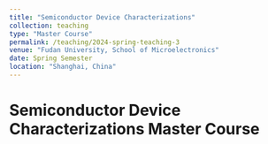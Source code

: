 ```yaml
---
title: "Semiconductor Device Characterizations"
collection: teaching
type: "Master Course"
permalink: /teaching/2024-spring-teaching-3
venue: "Fudan University, School of Microelectronics"
date: Spring Semester
location: "Shanghai, China"
---
```


Semiconductor Device Characterizations
Master Course
======
